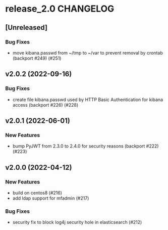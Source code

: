 # release_2.0 CHANGELOG

## [Unreleased]

### Bug Fixes

- move kibana.passwd from ~/tmp to ~/var to prevent removal by crontab (backport #249) (#251)

## v2.0.2 (2022-09-16)

### Bug Fixes

- create file kibana.passwd used by HTTP Basic Authentication for kibana access (backport #226) (#228)

## v2.0.1 (2022-06-01)

### New Features

- bump PyJWT from 2.3.0 to 2.4.0 for security reasons (backport #222) (#223)

## v2.0.0 (2022-04-12)

### New Features

- build on centos8 (#216)
- add ldap support for mfadmin (#217)

### Bug Fixes

- security fix to block log4j security hole in elasticsearch (#212)


